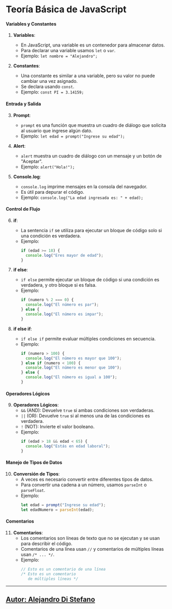 # Teoría Básica de JavaScript

#### Variables y Constantes

1. **Variables**:
   - En JavaScript, una variable es un contenedor para almacenar datos.
   - Para declarar una variable usamos `let` o `var`.
   - Ejemplo: `let nombre = "Alejandro";`

2. **Constantes**:
   - Una constante es similar a una variable, pero su valor no puede cambiar una vez asignado.
   - Se declara usando `const`.
   - Ejemplo: `const PI = 3.14159;`

#### Entrada y Salida

3. **Prompt**:
   - `prompt` es una función que muestra un cuadro de diálogo que solicita al usuario que ingrese algún dato.
   - Ejemplo: `let edad = prompt("Ingrese su edad");`

4. **Alert**:
   - `alert` muestra un cuadro de diálogo con un mensaje y un botón de "Aceptar".
   - Ejemplo: `alert("Hola!");`

5. **Console.log**:
   - `console.log` imprime mensajes en la consola del navegador.
   - Es útil para depurar el código.
   - Ejemplo: `console.log("La edad ingresada es: " + edad);`

#### Control de Flujo

6. **if**:
   - La sentencia `if` se utiliza para ejecutar un bloque de código solo si una condición es verdadera.
   - Ejemplo:
     ```javascript
     if (edad >= 18) {
       console.log("Eres mayor de edad");
     }
     ```

7. **if else**:
   - `if else` permite ejecutar un bloque de código si una condición es verdadera, y otro bloque si es falsa.
   - Ejemplo:
     ```javascript
     if (numero % 2 === 0) {
       console.log("El número es par");
     } else {
       console.log("El número es impar");
     }
     ```

8. **if else if**:
   - `if else if` permite evaluar múltiples condiciones en secuencia.
   - Ejemplo:
     ```javascript
     if (numero > 100) {
       console.log("El número es mayor que 100");
     } else if (numero < 100) {
       console.log("El número es menor que 100");
     } else {
       console.log("El número es igual a 100");
     }
     ```

#### Operadores Lógicos

9. **Operadores Lógicos**:
   - `&&` (AND): Devuelve `true` si ambas condiciones son verdaderas.
   - `||` (OR): Devuelve `true` si al menos una de las condiciones es verdadera.
   - `!` (NOT): Invierte el valor booleano.
   - Ejemplo:
     ```javascript
     if (edad > 18 && edad < 65) {
       console.log("Estás en edad laboral");
     }
     ```

#### Manejo de Tipos de Datos

10. **Conversión de Tipos**:
    - A veces es necesario convertir entre diferentes tipos de datos.
    - Para convertir una cadena a un número, usamos `parseInt` o `parseFloat`.
    - Ejemplo:
      ```javascript
      let edad = prompt("Ingrese su edad");
      let edadNumero = parseInt(edad);
      ```

#### Comentarios

11. **Comentarios**:
    - Los comentarios son líneas de texto que no se ejecutan y se usan para describir el código.
    - Comentarios de una línea usan `//` y comentarios de múltiples líneas usan `/* ... */`.
    - Ejemplo:
      ```javascript
      // Esto es un comentario de una línea
      /* Esto es un comentario
         de múltiples líneas */
      ```


---

## [Autor: Alejandro Di Stefano](https://github.com/Drako01)